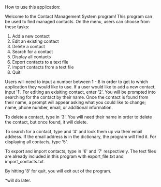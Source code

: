 How to use this application:

Welcome to the Contact Management System program! This program can be used to find managed contacts. On the menu, users can choose from these tasks: 

1. Add a new contact
2. Edit an existing contact
3. Delete a contact
4. Search for a contact
5. Display all contacts
6. Export contacts to a text file
7. Import contacts from a text file
8. Quit

Users will need to input a number between 1 - 8 in order to get to which application they would like to use. If a user would like to add a new contact, input '1'. For editing an exisiting contact, enter '2'. You will be prompted into searching for the contact by their name. Once the contact is found from their name, a prompt will appear asking what you could like to change; name, phone number, email, or additional information.

To delete a contact, type in '3'. You will need their name in order to delete the contact, but once found, it will delete.

To search for a contact, type and '4' and look them up via their email address. If the email address is in the dictionary, the program will find it. For displaying all contacts, type '5'.

To export and import contacts, type in '6' and '7' respectively. The text files are already included in this program with export_file.txt and import_contacts.txt.

By hitting '8' for quit, you will exit out of the program.

*will do later.